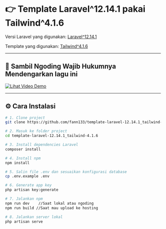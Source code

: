# 👉 Template Laravel^12.14.1 pakai Tailwind^4.1.6

Versi Laravel yang digunakan: [Laravel^12.14.1](https://laravel.com/docs/12.x)

Template yang digunakan: [Tailwind^4.1.6](https://v3.tailwindcss.com/docs/guides/laravel)

---

## 🎥 Sambil Ngoding Wajib Hukumnya Mendengarkan lagu ini

[![Lihat Video Demo](https://img.youtube.com/vi/CtRIsakAgjQ/0.jpg)](https://youtu.be/CtRIsakAgjQ?si=Durnh1AAhMHUqCLS "Klik untuk menonton di YouTube")

---

## ⚙️ Cara Instalasi

```bash
# 1. Clone project
git clone https://github.com/fann133/template-laravel-12.14.1_tailwind-4.1.6.git

# 2. Masuk ke folder project
cd template-laravel-12.14.1_tailwind-4.1.6

# 3. Install dependencies Laravel
composer install

# 4. Install npm
npm install

# 5. Salin file .env dan sesuaikan konfigurasi database
cp .env.example .env

# 6. Generate app key
php artisan key:generate

# 7. Jalankan npm
npm run dev    //Saat lokal atau ngoding
npm run build //Saat mau upload ke hosting

# 8. Jalankan server lokal
php artisan serve

